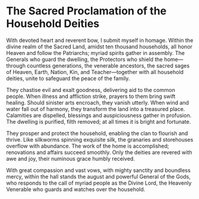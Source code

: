 # The Sacred Proclamation of the Household Deities

With devoted heart and reverent bow, I submit myself in homage. Within the divine realm of the Sacred Land, amidst ten thousand households, all honor Heaven and follow the Patriarchs; myriad spirits gather in assembly. The Generals who guard the dwelling, the Protectors who shield the home—through countless generations, the venerable ancestors, the sacred sages of Heaven, Earth, Nation, Kin, and Teacher—together with all household deities, unite to safeguard the peace of the family.

They chastise evil and exalt goodness, delivering aid to the common people. When illness and affliction strike, prayers to them bring swift healing. Should sinister arts encroach, they vanish utterly. When wind and water fall out of harmony, they transform the land into a treasured place. Calamities are dispelled, blessings and auspiciousness gather in profusion. The dwelling is purified, filth removed; at all times it is bright and fortunate.

They prosper and protect the household, enabling the clan to flourish and thrive. Like silkworms spinning exquisite silk, the granaries and storehouses overflow with abundance. The work of the home is accomplished; renovations and affairs succeed smoothly. Only the deities are revered with awe and joy, their numinous grace humbly received.

With great compassion and vast vows, with mighty sanctity and boundless mercy, within the hall stands the august and powerful General of the Gods, who responds to the call of myriad people as the Divine Lord, the Heavenly Venerable who guards and watches over the household.